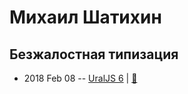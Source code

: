 # Михаил Шатихин

## Безжалостная типизация
- 2018 Feb 08 -- [UralJS 6](https://youtu.be/_00hPGacr18)  | [:notebook:](https://goo.gl/E4fmL1)  

